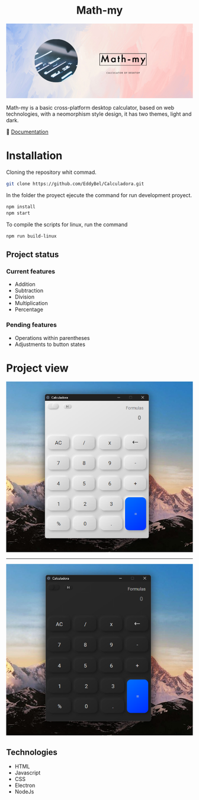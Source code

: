 ## <h1 align="center">Math-my</h1>

![Logo del proyecto](./assets/doc/Math-my.png)

Math-my is a basic cross-platform desktop calculator, based on web technologies, with a neomorphism style design, it has two themes, light and dark.

:link: [Documentation](https://eddybel.github.io/Math-my/)

# Installation

Cloning the repository whit commad.

```bash
git clone https://github.com/EddyBel/Calculadora.git
```

In the folder the proyect ejecute the command for run development proyect.

```bash
npm install
npm start
```

To compile the scripts for linux, run the command

```bash
npm run build-linux
```

## Project status

### Current features

- Addition
- Subtraction
- Division
- Multiplication
- Percentage

### Pending features

- Operations within parentheses
- Adjustments to button states

# Project view

![Imagen 1](./assets/doc/white.png)

---

![Imagen 2](./assets/doc/black.png)

## Technologies

- HTML
- Javascript
- CSS
- Electron
- NodeJs
